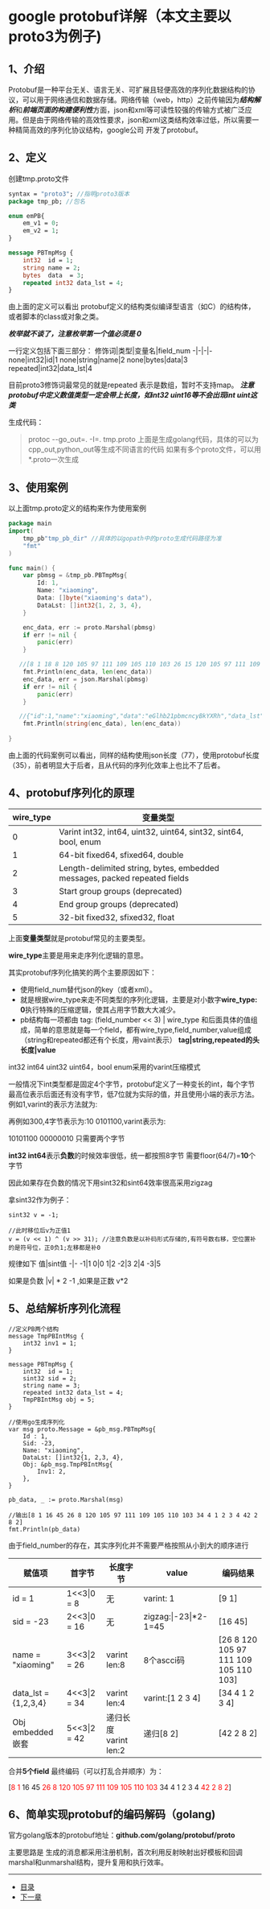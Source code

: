# google protobuf详解（本文主要以proto3为例子)



## 1、介绍
Protobuf是一种平台无关、语言无关、可扩展且轻便高效的序列化数据结构的协议，可以用于网络通信和数据存储。网络传输（web，http）之前传输因为***结构解析***和***前端页面的构建便利性***方面，json和xml等可读性较强的传输方式被广泛应用。但是由于网络传输的高效性要求，json和xml这类结构效率过低，所以需要一种精简高效的序列化协议结构，google公司 开发了protobuf。

## 2、定义
创建tmp.proto文件
```protobuf
syntax = "proto3"; //指明proto3版本
package tmp_pb; //包名

enum emPB{
	em_v1 = 0;
	em_v2 = 1;
}

message PBTmpMsg {
	int32  id = 1;
	string name = 2;
	bytes  data  = 3;
	repeated int32 data_lst = 4;
}

```

由上面的定义可以看出 protobuf定义的结构类似编译型语言（如C）的结构体，或者脚本的class或对象之类。

***枚举就不谈了，注意枚举第一个值必须是 0***

一行定义包括下面三部分：
修饰词|类型|变量名|field_num
-|-|-|- 
none|int32|id|1
none|string|name|2
none|bytes|data|3
repeated|int32|data_lst|4

目前proto3修饰词最常见的就是repeated 表示是数组，暂时不支持map。
***注意protobuf中定义数值类型一定会带上长度，如int32 uint16等不会出现int uint这类***

生成代码：
> protoc --go_out=. -I=. tmp.proto
	上面是生成golang代码，具体的可以为cpp_out,python_out等生成不同语言的代码
	如果有多个proto文件，可以用*.proto一次生成

## 3、使用案例
以上面tmp.proto定义的结构来作为使用案例

```go
package main
import(
	tmp_pb"tmp_pb_dir" //具体的以gopath中的proto生成代码路径为准
	"fmt"
)

func main() {
	var pbmsg = &tmp_pb.PBTmpMsg{
		Id: 1,
		Name: "xiaoming",
		Data: []byte("xiaoming's data"),
		DataLst: []int32{1, 2, 3, 4},
	}

	enc_data, err := proto.Marshal(pbmsg)
	if err != nil {
		panic(err)
	}

   //[8 1 18 8 120 105 97 111 109 105 110 103 26 15 120 105 97 111 109 105 110 103 39 115 32 100 97 116 97 34 4 1 2 3 4] 35
	fmt.Println(enc_data, len(enc_data))
	enc_data, err = json.Marshal(pbmsg)
	if err != nil {
		panic(err)
	}

   //{"id":1,"name":"xiaoming","data":"eGlhb21pbmcncyBkYXRh","data_lst":[1,2,3,4]} 77
	fmt.Println(string(enc_data), len(enc_data))
	
}

```
由上面的代码案例可以看出，同样的结构使用json长度（77），使用protobuf长度（35），前者明显大于后者，且从代码的序列化效率上也比不了后者。

## 4、protobuf序列化的原理

wire_type|变量类型
-|- 
0|Varint int32, int64, uint32, uint64, sint32, sint64, bool, enum
1|64-bit fixed64, sfixed64, double
2|Length-delimited string, bytes, embedded messages, packed repeated fields
3|Start group groups (deprecated)
4|End group groups (deprecated)
5|32-bit fixed32, sfixed32, float

上面**变量类型**就是protobuf常见的主要类型。

**wire_type**主要是用来走序列化逻辑的意思。

其实protobuf序列化搞笑的两个主要原因如下：

- 使用field_num替代json的key（或者xml）。
- 就是根据wire_type来走不同类型的序列化逻辑，主要是对小数字**wire_type: 0**执行特殊的压缩逻辑，使其占用字节数大大减少。
- pb结构每一项都由 tag: (field_number << 3) | wire_type 和后面具体的值组成，简单的意思就是每一个field，都有wire_type,field_number,value组成（string和repeated都还有个长度，用vaint表示）
  **tag|string,repeated的头长度|value**


int32 int64 uint32 uint64，bool enum采用的varint压缩模式

一般情况下int类型都是固定4个字节，protobuf定义了一种变长的int，每个字节最高位表示后面还有没有字节，低7位就为实际的值，并且使用小端的表示方法。例如1,varint的表示方法就为:

再例如300,4字节表示为:10 0101100,varint表示为:

10101100 00000010 只需要两个字节

**int32 int64**表示**负数**的时候效率很低，统一都按照8字节 需要floor(64/7)=**10**个字节

因此如果存在负数的情况下用sint32和sint64效率很高采用zigzag

拿sint32作为例子：

```伪代码
sint32 v = -1;

//此时移位后v为正值1
v = (v << 1) ^ (v >> 31); //注意负数是以补码形式存储的,有符号数右移，空位置补的是符号位，正0负1;左移都是补0

```
规律如下
值|sint值
-|-
-1|1
0|0
1|2
-2|3
2|4
-3|5

如果是负数 |v| * 2 -1 ,如果是正数 v*2

## 5、总结解析序列化流程

```伪代码
//定义PB两个结构
message TmpPBIntMsg {
    int32 inv1 = 1;
}

message PBTmpMsg {
    int32  id = 1;
    sint32 sid = 2;
    string name = 3;
    repeated int32 data_lst = 4;
    TmpPBIntMsg obj = 5;
}

//使用go生成序列化
var msg proto.Message = &pb_msg.PBTmpMsg{
    Id : 1,
    Sid: -23,
    Name: "xiaoming",
    DataLst: []int32{1, 2,3, 4},
    Obj: &pb_msg.TmpPBIntMsg{
    	Inv1: 2,
    },
}

pb_data, _ := proto.Marshal(msg)

//输出[8 1 16 45 26 8 120 105 97 111 109 105 110 103 34 4 1 2 3 4 42 2 8 2]
fmt.Println(pb_data)
```

由于field_number的存在，其实序列化并不需要严格按照从小到大的顺序进行

  赋值项|首字节|长度字节|value|编码结果
  -| - | -| - | - 
  id = 1|1<<3\|0 = 8  | 无|varint: 1 |[9 1]
  sid = -23|2<<3\|0 = 16  | 无|zigzag:\|-23\|*2-1=45 |[16 45]
  name = "xiaoming"|3<<3\|2 = 26  | varint len:8|8个ascci码|[26 8 120 105 97 111 109 105 110 103]
  data_lst = {1,2,3,4}|4<<3\|2 = 34  | varint len:4|varint:[1 2 3 4]| [34 4 1 2 3 4]
  Obj embedded嵌套|5<<3\|2 = 42  | 递归长度 varint len:2 |递归[8 2]| [42 2 8 2]

合并**5个field** 最终编码（可以打乱合并顺序）为：

[<font color='red'>8 1</font> 16 45 <font color='red'>26 8 120 105 97 111 109 105 110 103</font> 34 4 1 2 3 4 <font color='red'>42 2 8 2</font>]


## 6、简单实现protobuf的编码解码（golang)

官方golang版本的protobuf地址：**github.com/golang/protobuf/proto**

主要思路是 生成的消息都采用注册机制，首次利用反射映射出好模板和回调marshal和unmarshal结构，提升复用和执行效率。



-----

- [目录](pre.md)
- [下一章](4.2.md)







